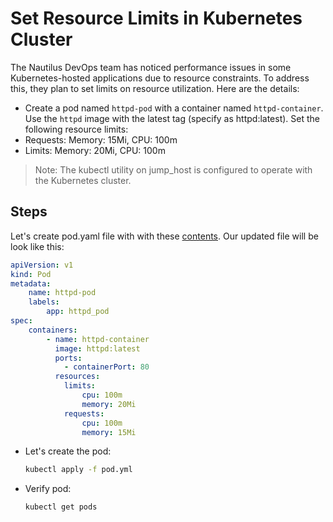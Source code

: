# Set Resource Limits in Kubernetes Cluster

The Nautilus DevOps team has noticed performance issues in some Kubernetes-hosted applications due to resource constraints. To address this, they plan to set limits on resource utilization. Here are the details:

- Create a pod named `httpd-pod` with a container named `httpd-container`. Use the `httpd` image with the latest tag (specify as httpd:latest). Set the following resource limits:
- Requests: Memory: 15Mi, CPU: 100m
- Limits: Memory: 20Mi, CPU: 100m

> Note: The kubectl utility on jump_host is configured to operate with the Kubernetes cluster.

## Steps

Let's create pod.yaml file with with these [contents](../files/k3s-pod.yml). Our updated file will be look like this:

```YAML
apiVersion: v1
kind: Pod
metadata:
    name: httpd-pod
    labels:
        app: httpd_pod
spec:
    containers:
        - name: httpd-container
          image: httpd:latest
          ports:
            - containerPort: 80
          resources:
            limits:
                cpu: 100m
                memory: 20Mi
            requests:
                cpu: 100m
                memory: 15Mi
```

- Let's create the pod:

    ```sh
    kubectl apply -f pod.yml
    ```

- Verify pod:

    ```sh
    kubectl get pods
    ```
